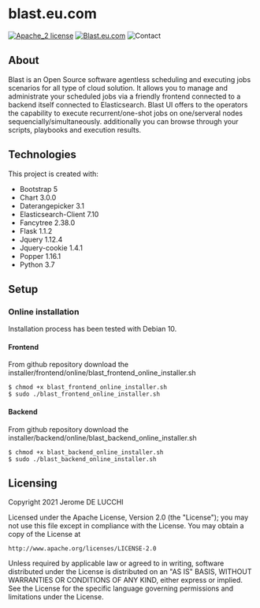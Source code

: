 # blast.eu.com

[![Apache_2 license](https://img.shields.io/badge/License-Apache_2-0995d3.svg)](https://www.apache.org/licenses/LICENSE-2.0.html)
[![Blast.eu.com](https://img.shields.io/badge/www-blast.eu.com-ffe893.svg)](https://www.blast.eu.com)
![Contact](https://img.shields.io/badge/contact-support@blast.eu.com-0995d3.svg)

## About
Blast is an Open Source software agentless scheduling and executing jobs scenarios for all type of cloud solution. 
It allows you to manage and administrate your scheduled jobs via a friendly frontend connected to a backend itself 
connected to Elasticsearch. Blast UI offers to the operators the capability to execute recurrent/one-shot jobs on 
one/serveral nodes sequencially/simultaneously. additionally you can browse through your scripts, playbooks and execution results.

## Technologies
This project is created with:
* Bootstrap 5
* Chart 3.0.0
* Daterangepicker 3.1  
* Elasticsearch-Client 7.10
* Fancytree 2.38.0 
* Flask 1.1.2
* Jquery 1.12.4
* Jquery-cookie 1.4.1
* Popper 1.16.1  
* Python 3.7

## Setup

### Online installation
Installation process has been tested with Debian 10.

#### Frontend
From github repository download the installer/frontend/online/blast_frontend_online_installer.sh
```
$ chmod +x blast_frontend_online_installer.sh
$ sudo ./blast_frontend_online_installer.sh
```

#### Backend
From github repository download the installer/backend/online/blast_backend_online_installer.sh
```
$ chmod +x blast_backend_online_installer.sh
$ sudo ./blast_backend_online_installer.sh
```

## Licensing
Copyright 2021 Jerome DE LUCCHI

Licensed under the Apache License, Version 2.0 (the "License");
you may not use this file except in compliance with the License.
You may obtain a copy of the License at

    http://www.apache.org/licenses/LICENSE-2.0

Unless required by applicable law or agreed to in writing, software
distributed under the License is distributed on an "AS IS" BASIS,
WITHOUT WARRANTIES OR CONDITIONS OF ANY KIND, either express or implied.
See the License for the specific language governing permissions and
limitations under the License.




